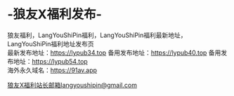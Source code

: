 # -狼友X福利发布-
狼友福利，LangYouShiPin福利，LangYouShiPin福利最新地址，LangYouShiPin福利地址发布页
</br>
最新发布地址：https://lypub34.top
备用发布地址：https://lypub40.top
备用发布地址：https://lypub54.top
</br>
海外永久域名：https://91av.app
</br>

狼友X福利站长邮箱langyoushipin@gmail.com</br>
